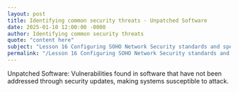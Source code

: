 ```yaml
---
layout: post
title: Identifying common security threats - Unpatched Software
date: 2025-01-10 12:00:00 -0000
author: Identifying common security threats
quote: "content here"
subject: "Lesson 16 Configuring SOHO Network Security standards and specifications"
permalink: "/Lesson 16 Configuring SOHO Network Security standards and specifications/Identifying common security threats/Identifying common security threats - Unpatched Software"
---
```


Unpatched Software: Vulnerabilities found in software that have not been addressed through security updates, making systems susceptible to attack.
